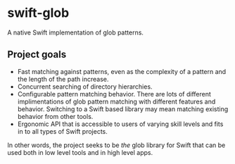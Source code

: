 # swift-glob

A native Swift implementation of glob patterns.

## Project goals

- Fast matching against patterns, even as the complexity of a pattern and the length of the path increase.
- Concurrent searching of directory hierarchies.
- Configurable pattern matching behavior. There are lots of different implimentations of glob pattern matching with different features and behavior. Switching to a Swift based library may mean matching existing behavior from other tools.
- Ergonomic API that is accessible to users of varying skill levels and fits in to all types of Swift projects.

In other words, the project seeks to be _the_ glob library for Swift that can be used both in low level tools and in high level apps.
